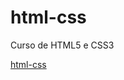 # html-css
 Curso de HTML5 e CSS3

 <a href="https://vitorguarizo.github.io/html-css/desafios/d010/android.html" target=_blank>html-css</a>
